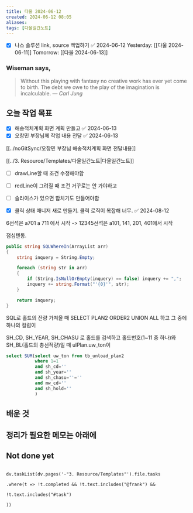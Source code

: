 ```yaml
---
title: 다울 2024-06-12
created: 2024-06-12 08:05
aliases: 
tags: [다울일간노트]
---
```

- [x] 나스 솔루션 link, source 백업하기 ✅ 2024-06-12
Yesterday: [[다울 2024-06-11]]
Tomorrow: [[다울 2024-06-13]]

### Wiseman says,
> Without this playing with fantasy no creative work has ever yet come to birth. The debt we owe to the play of the imagination is incalculable.
> — <cite>Carl Jung</cite>


## 오늘 작업 목표

- [x] 해송적치계획 화면 계획 만들고 ✅ 2024-06-13
- [x] 오창민 부장님께 작업 내용 전달 ✅ 2024-06-13

[[../noGitSync/오창민 부장님 해송적치계획 화면 전달내용]]

[[../3. Resource/Templates/다울일간노트|다울일간노트]]

- [ ] drawLine할 때 조건 수정해야함
- [ ] redLine이 그려질 때 조건 거꾸로는 안 가야하고
- [ ] 슬라이스가 있으면 합치기도 만들어야함
- [x] 클릭 상태 매니저 새로 만들기. 클릭 로직이 복잡해 너무. ✅ 2024-08-12


6선석은 a701 a 711 에서 시작 -> 
12345선석은 a101, 141, 201, 401에서 시작


점심텐동.
```cs
public string SQLWhereIn(ArrayList arr)
{
    string inquery = String.Empty;

    foreach (string str in arr)
    {
        if (String.IsNullOrEmpty(inquery) == false) inquery += ",";
        inquery += string.Format("'{0}'", str);
    }

    return inquery;
}
```


SQL로 홀드의 잔량 가져올 때
SELECT PLAN2 ORDER2 UNION ALL 하고
그 중에 하나의 컬럼이

SH_CD, SH_YEAR, SH_CHASU 로 홀드를 검색하고 홀드번호(1~11 중 하나)와 SH_BL(홀드의 총선적량)일 때 ulPlan.uw_ton이 
```sql
select SUM(select uw_ton from tb_unload_plan2 
		   where 1=1 
		   and sh_cd=''
		   and sh_year=''
		   and sh_chasu=''=''
		   and mw_cd=''
		   and sh_hold=''
		   )
```


## 배운 것



## 정리가 필요한 메모는 아래에

## Not done yet

```dataviewjs

dv.taskList(dv.pages('-"3. Resource/Templates"').file.tasks

.where(t => !t.completed && !t.text.includes("@frank") &&

!t.text.includes("#task")

))

```
